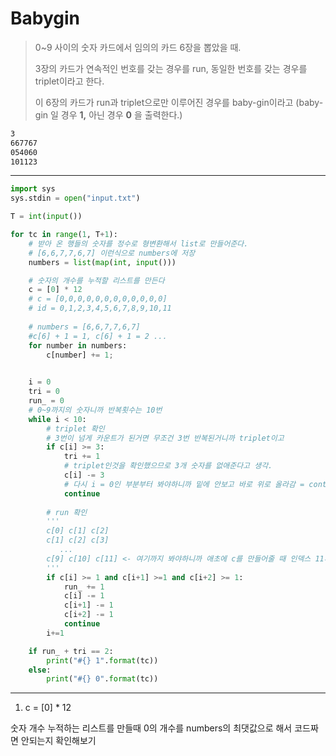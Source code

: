 # Babygin

> 0~9 사이의 숫자 카드에서 임의의 카드 6장을 뽑았을 때. 
>
> 3장의 카드가 연속적인 번호를 갖는 경우를 run, 동일한 번호를 갖는 경우를 triplet이라고 한다.
>
> 이 6장의 카드가 run과 triplet으로만 이루어진 경우를 baby-gin이라고 (baby-gin 일 경우 **1,** 아닌 경우 **0** 을 출력한다.)



```txt
3
667767
054060
101123
```

---

```python
import sys
sys.stdin = open("input.txt")

T = int(input())

for tc in range(1, T+1):
    # 받아 온 행들의 숫자를 정수로 형변환해서 list로 만들어준다.
    # [6,6,7,7,6,7] 이런식으로 numbers에 저장
    numbers = list(map(int, input()))

    # 숫자의 개수를 누적할 리스트를 만든다
    c = [0] * 12
    # c = [0,0,0,0,0,0,0,0,0,0,0,0]
    # id = 0,1,2,3,4,5,6,7,8,9,10,11
    
    # numbers = [6,6,7,7,6,7] 
    #c[6] + 1 = 1, c[6] + 1 = 2 ...
    for number in numbers:
        c[number] += 1;
    

    i = 0
    tri = 0
    run_ = 0
    # 0~9까지의 숫자니까 반복횟수는 10번
    while i < 10:
        # triplet 확인
        # 3번이 넘게 카운트가 된거면 무조건 3번 반복된거니까 triplet이고  
        if c[i] >= 3:
            tri += 1
            # triplet인것을 확인했으므로 3개 숫자를 없애준다고 생각.
            c[i] -= 3
  			# 다시 i = 0인 부분부터 봐야하니까 밑에 안보고 바로 위로 올라감 = continue
            continue
            
        # run 확인
        '''
        c[0] c[1] c[2]
        c[1] c[2] c[3]
           ...
        c[9] c[10] c[11] <- 여기까지 봐야하니까 애초에 c를 만들어줄 때 인덱스 11까지 (0 12개)를 잡아줘야함.
        '''
        if c[i] >= 1 and c[i+1] >=1 and c[i+2] >= 1:
            run_ += 1
            c[i] -= 1
            c[i+1] -= 1
            c[i+2] -= 1
            continue
        i+=1

    if run_ + tri == 2:
        print("#{} 1".format(tc))
    else:
        print("#{} 0".format(tc))


```

---

1.  c = [0] * 12 

   숫자 개수 누적하는 리스트를 만들때 0의 개수를  numbers의 최댓값으로 해서 코드짜면 안되는지 확인해보기